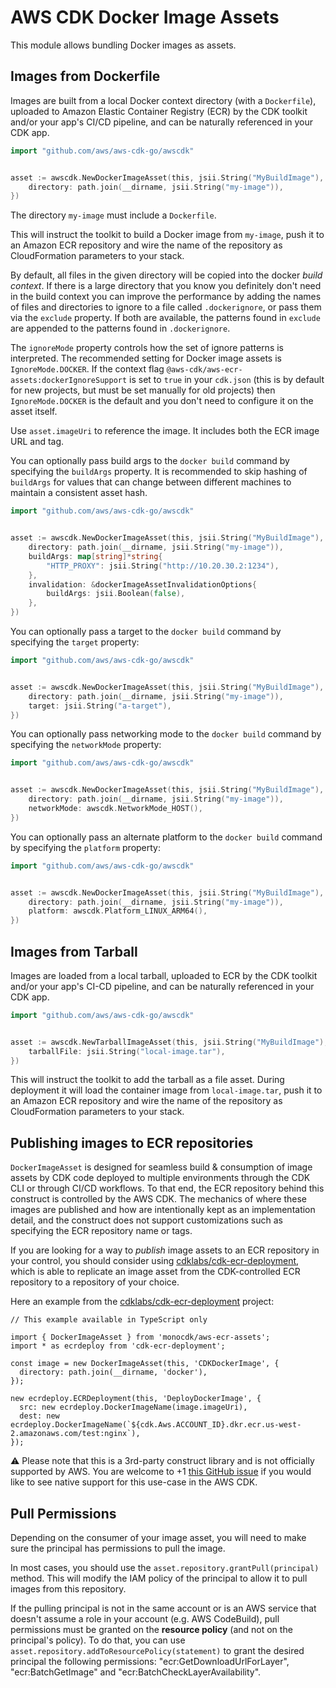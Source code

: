 # AWS CDK Docker Image Assets

This module allows bundling Docker images as assets.

## Images from Dockerfile

Images are built from a local Docker context directory (with a `Dockerfile`),
uploaded to Amazon Elastic Container Registry (ECR) by the CDK toolkit
and/or your app's CI/CD pipeline, and can be naturally referenced in your CDK app.

```go
import "github.com/aws/aws-cdk-go/awscdk"


asset := awscdk.NewDockerImageAsset(this, jsii.String("MyBuildImage"), &dockerImageAssetProps{
	directory: path.join(__dirname, jsii.String("my-image")),
})
```

The directory `my-image` must include a `Dockerfile`.

This will instruct the toolkit to build a Docker image from `my-image`, push it
to an Amazon ECR repository and wire the name of the repository as CloudFormation
parameters to your stack.

By default, all files in the given directory will be copied into the docker
*build context*. If there is a large directory that you know you definitely
don't need in the build context you can improve the performance by adding the
names of files and directories to ignore to a file called `.dockerignore`, or
pass them via the `exclude` property. If both are available, the patterns
found in `exclude` are appended to the patterns found in `.dockerignore`.

The `ignoreMode` property controls how the set of ignore patterns is
interpreted. The recommended setting for Docker image assets is
`IgnoreMode.DOCKER`. If the context flag
`@aws-cdk/aws-ecr-assets:dockerIgnoreSupport` is set to `true` in your
`cdk.json` (this is by default for new projects, but must be set manually for
old projects) then `IgnoreMode.DOCKER` is the default and you don't need to
configure it on the asset itself.

Use `asset.imageUri` to reference the image. It includes both the ECR image URL
and tag.

You can optionally pass build args to the `docker build` command by specifying
the `buildArgs` property. It is recommended to skip hashing of `buildArgs` for
values that can change between different machines to maintain a consistent
asset hash.

```go
import "github.com/aws/aws-cdk-go/awscdk"


asset := awscdk.NewDockerImageAsset(this, jsii.String("MyBuildImage"), &dockerImageAssetProps{
	directory: path.join(__dirname, jsii.String("my-image")),
	buildArgs: map[string]*string{
		"HTTP_PROXY": jsii.String("http://10.20.30.2:1234"),
	},
	invalidation: &dockerImageAssetInvalidationOptions{
		buildArgs: jsii.Boolean(false),
	},
})
```

You can optionally pass a target to the `docker build` command by specifying
the `target` property:

```go
import "github.com/aws/aws-cdk-go/awscdk"


asset := awscdk.NewDockerImageAsset(this, jsii.String("MyBuildImage"), &dockerImageAssetProps{
	directory: path.join(__dirname, jsii.String("my-image")),
	target: jsii.String("a-target"),
})
```

You can optionally pass networking mode to the `docker build` command by specifying
the `networkMode` property:

```go
import "github.com/aws/aws-cdk-go/awscdk"


asset := awscdk.NewDockerImageAsset(this, jsii.String("MyBuildImage"), &dockerImageAssetProps{
	directory: path.join(__dirname, jsii.String("my-image")),
	networkMode: awscdk.NetworkMode_HOST(),
})
```

You can optionally pass an alternate platform to the `docker build` command by specifying
the `platform` property:

```go
import "github.com/aws/aws-cdk-go/awscdk"


asset := awscdk.NewDockerImageAsset(this, jsii.String("MyBuildImage"), &dockerImageAssetProps{
	directory: path.join(__dirname, jsii.String("my-image")),
	platform: awscdk.Platform_LINUX_ARM64(),
})
```

## Images from Tarball

Images are loaded from a local tarball, uploaded to ECR by the CDK toolkit and/or your app's CI-CD pipeline, and can be
naturally referenced in your CDK app.

```go
import "github.com/aws/aws-cdk-go/awscdk"


asset := awscdk.NewTarballImageAsset(this, jsii.String("MyBuildImage"), &tarballImageAssetProps{
	tarballFile: jsii.String("local-image.tar"),
})
```

This will instruct the toolkit to add the tarball as a file asset. During deployment it will load the container image
from `local-image.tar`, push it to an Amazon ECR repository and wire the name of the repository as CloudFormation parameters
to your stack.

## Publishing images to ECR repositories

`DockerImageAsset` is designed for seamless build & consumption of image assets by CDK code deployed to multiple environments
through the CDK CLI or through CI/CD workflows. To that end, the ECR repository behind this construct is controlled by the AWS CDK.
The mechanics of where these images are published and how are intentionally kept as an implementation detail, and the construct
does not support customizations such as specifying the ECR repository name or tags.

If you are looking for a way to *publish* image assets to an ECR repository in your control, you should consider using
[cdklabs/cdk-ecr-deployment](https://github.com/cdklabs/cdk-ecr-deployment), which is able to replicate an image asset from the CDK-controlled ECR repository to a repository of
your choice.

Here an example from the [cdklabs/cdk-ecr-deployment](https://github.com/cdklabs/cdk-ecr-deployment) project:

```text
// This example available in TypeScript only

import { DockerImageAsset } from 'monocdk/aws-ecr-assets';
import * as ecrdeploy from 'cdk-ecr-deployment';

const image = new DockerImageAsset(this, 'CDKDockerImage', {
  directory: path.join(__dirname, 'docker'),
});

new ecrdeploy.ECRDeployment(this, 'DeployDockerImage', {
  src: new ecrdeploy.DockerImageName(image.imageUri),
  dest: new ecrdeploy.DockerImageName(`${cdk.Aws.ACCOUNT_ID}.dkr.ecr.us-west-2.amazonaws.com/test:nginx`),
});
```

⚠️ Please note that this is a 3rd-party construct library and is not officially supported by AWS.
You are welcome to +1 [this GitHub issue](https://github.com/aws/aws-cdk/issues/12597) if you would like to see
native support for this use-case in the AWS CDK.

## Pull Permissions

Depending on the consumer of your image asset, you will need to make sure
the principal has permissions to pull the image.

In most cases, you should use the `asset.repository.grantPull(principal)`
method. This will modify the IAM policy of the principal to allow it to
pull images from this repository.

If the pulling principal is not in the same account or is an AWS service that
doesn't assume a role in your account (e.g. AWS CodeBuild), pull permissions
must be granted on the **resource policy** (and not on the principal's policy).
To do that, you can use `asset.repository.addToResourcePolicy(statement)` to
grant the desired principal the following permissions: "ecr:GetDownloadUrlForLayer",
"ecr:BatchGetImage" and "ecr:BatchCheckLayerAvailability".
